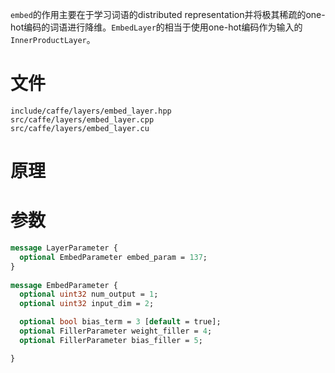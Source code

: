 `embed`的作用主要在于学习词语的distributed representation并将极其稀疏的one-hot编码的词语进行降维。`EmbedLayer`的相当于使用one-hot编码作为输入的`InnerProductLayer`。

# 文件
```
include/caffe/layers/embed_layer.hpp
src/caffe/layers/embed_layer.cpp
src/caffe/layers/embed_layer.cu
```

# 原理

# 参数
```protobuf
message LayerParameter {
  optional EmbedParameter embed_param = 137;
}
  
message EmbedParameter {
  optional uint32 num_output = 1; 
  optional uint32 input_dim = 2;

  optional bool bias_term = 3 [default = true]; 
  optional FillerParameter weight_filler = 4; 
  optional FillerParameter bias_filler = 5; 

}
```